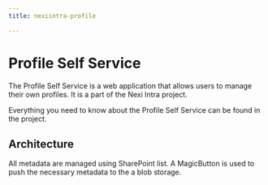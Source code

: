 ```yaml
---
title: nexiintra-profile

---
```


# Profile Self Service

The Profile Self Service is a web application that allows users to manage their own profiles. It is a part of the Nexi Intra project.

Everything you need to know about the Profile Self Service can be found in the project.

## Architecture

All metadata are managed using SharePoint list. A MagicButton is used to push the necessary metadata to the a blob storage.

